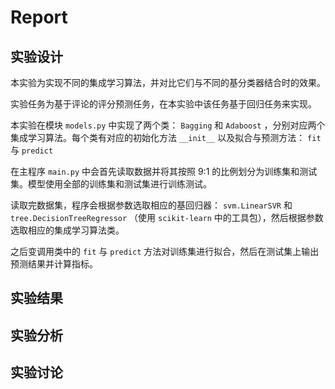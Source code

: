 # Report

## 实验设计

本实验为实现不同的集成学习算法，并对比它们与不同的基分类器结合时的效果。

实验任务为基于评论的评分预测任务，在本实验中该任务基于回归任务来实现。

本实验在模块 `models.py` 中实现了两个类： `Bagging` 和 `Adaboost` ，分别对应两个集成学习算法。每个类有对应的初始化方法 `__init__` 以及拟合与预测方法： `fit` 与 `predict`

在主程序 `main.py` 中会首先读取数据并将其按照 9:1 的比例划分为训练集和测试集。模型使用全部的训练集和测试集进行训练测试。

读取完数据集，程序会根据参数选取相应的基回归器： `svm.LinearSVR` 和 `tree.DecisionTreeRegressor` （使用 `scikit-learn` 中的工具包），然后根据参数选取相应的集成学习算法类。

之后变调用类中的 `fit` 与 `predict` 方法对训练集进行拟合，然后在测试集上输出预测结果并计算指标。

## 实验结果

## 实验分析

## 实验讨论
